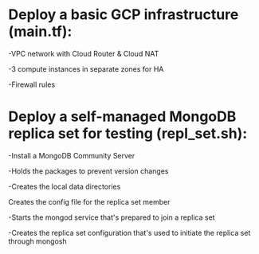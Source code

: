 # Deploy a basic GCP infrastructure (main.tf):

-VPC network with Cloud Router & Cloud NAT

-3 compute instances in separate zones for HA

-Firewall rules

# Deploy a self-managed MongoDB replica set for testing (repl_set.sh): 

-Install a MongoDB Community Server

-Holds the packages to prevent version changes

-Creates the local data directories

Creates the config file for the replica set member
 
-Starts the mongod service that's prepared to join a replica set

-Creates the replica set configuration that's used to initiate the replica set through mongosh
